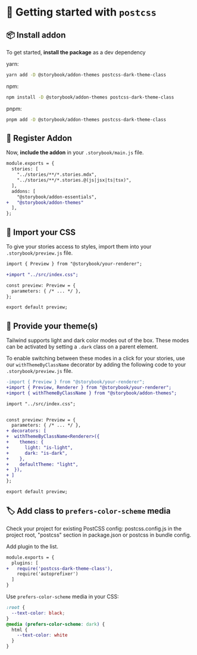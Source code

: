# 🏁 Getting started with `postcss`

## 📦 Install addon

<!-- **NOTE:** As of Storybook 7.2, `@storybook/addon-themes` ships in `@storybook/addon-essentials`. If you're using Storybook >= 7.2, skip to ["Import your css"](#🥾-import-your-css). -->

To get started, **install the package** as a dev dependency

yarn:

```zsh
yarn add -D @storybook/addon-themes postcss-dark-theme-class
```

npm:

```zsh
npm install -D @storybook/addon-themes postcss-dark-theme-class
```

pnpm:

```zsh
pnpm add -D @storybook/addon-themes postcss-dark-theme-class
```

## 🧩 Register Addon

Now, **include the addon** in your `.storybook/main.js` file.

```diff
module.exports = {
  stories: [
    "../stories/**/*.stories.mdx",
    "../stories/**/*.stories.@(js|jsx|ts|tsx)",
  ],
  addons: [
    "@storybook/addon-essentials",
+   "@storybook/addon-themes"
  ],
};
```

## 🥾 Import your CSS

To give your stories access to styles, import them into your `.storybook/preview.js` file.

```diff
import { Preview } from "@storybook/your-renderer";

+import "../src/index.css";

const preview: Preview = {
  parameters: { /* ... */ },
};

export default preview;
```

## 🎨 Provide your theme(s)

Tailwind supports light and dark color modes out of the box. These modes can be activated by setting a `.dark` class on a parent element.

To enable switching between these modes in a click for your stories, use our `withThemeByClassName` decorator by adding the following code to your `.storybook/preview.js` file.

```diff
-import { Preview } from "@storybook/your-renderer";
+import { Preview, Renderer } from "@storybook/your-renderer";
+import { withThemeByClassName } from "@storybook/addon-themes";

import "../src/index.css";


const preview: Preview = {
  parameters: { /* ... */ },
+ decorators: [
+  withThemeByClassName<Renderer>({
+    themes: {
+      light: "is-light",
+      dark: "is-dark",
+    },
+    defaultTheme: "light",
+  }),
+ ]
};

export default preview;
```

## 🏷️ Add class to `prefers-color-scheme` media

Check your project for existing PostCSS config: postcss.config.js in the project root, "postcss" section in package.json or postcss in bundle config.

Add plugin to the list.

```diff
module.exports = {
  plugins: [
+   require('postcss-dark-theme-class'),
    require('autoprefixer')
  ]
}
```

Use `prefers-color-scheme` media in your CSS:

```css
:root {
  --text-color: black;
}
@media (prefers-color-scheme: dark) {
  html {
    --text-color: white
  }
}
```